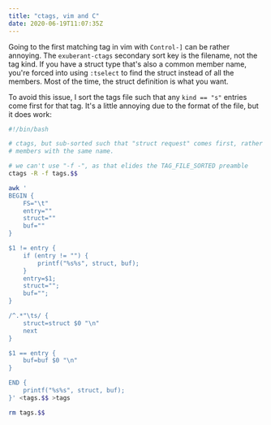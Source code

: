 ```yaml
---
title: "ctags, vim and C"
date: 2020-06-19T11:07:35Z
---
```


Going to the first matching tag in vim with `Control-]` can be rather
annoying. The `exuberant-ctags` secondary sort key is the filename, not
the tag kind. If you have a struct type that's also a common member
name, you're forced into using `:tselect` to find the struct instead of
all the members. Most of the time, the struct definition is what you
want.

To avoid this issue, I sort the tags file such that any `kind == "s"`
entries come first for that tag. It's a little annoying due to the
format of the file, but it does work:

```bash
#!/bin/bash

# ctags, but sub-sorted such that "struct request" comes first, rather than
# members with the same name.

# we can't use "-f -", as that elides the TAG_FILE_SORTED preamble
ctags -R -f tags.$$

awk '
BEGIN {
	FS="\t"
	entry=""
	struct=""
	buf=""
}

$1 != entry {
	if (entry != "") {
		printf("%s%s", struct, buf);
	}
	entry=$1;
	struct="";
	buf="";
}

/^.*"\ts/ {
	struct=struct $0 "\n"
	next
}

$1 == entry {
	buf=buf $0 "\n"
}

END {
	printf("%s%s", struct, buf);
}' <tags.$$ >tags

rm tags.$$
```
